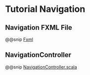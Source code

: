# Tutorial Navigation

## Navigation FXML File


@@snip [Fxml](navigation.xml)


## NavigationController


@@snip [NavigationController.scala](../../../../../demos/tutorial/src/main/scala/com/sfxcode/sapphire/javafx/demo/tutorial/controller/app/NavigationController.scala)
